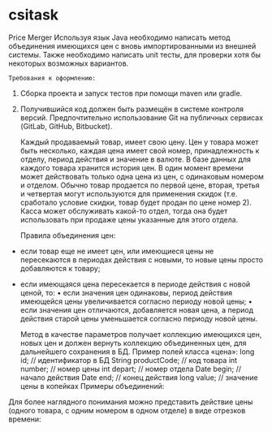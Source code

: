 # csitask
Price Merger
Используя язык Java необходимо написать метод объединения имеющихся цен с вновь импортированными из внешней системы. Также необходимо написать unit тесты, для проверки хотя бы некоторых возможных вариантов.

	Требования к оформлению:
1) Сборка проекта и запуск тестов при помощи maven или gradle.
2) Получившийся код должен быть размещён в системе контроля версий. Предпочтительно использование Git на публичных сервисах (GitLab, GitHub, Bitbucket).
	
	Каждый продаваемый товар, имеет свою цену. Цен у товара может быть несколько, каждая цена имеет свой номер, принадлежность к отделу, период действия и значение в валюте. 
	В базе данных для каждого товара хранится история цен. В один момент времени может действовать только одна цена из цен, с одинаковым номером и отделом. Обычно товар продается по первой цене, вторая, третья и четвертая могут используются для применения скидок (т.е. сработало условие скидки, товар будет продан по цене номер 2). Касса может обслуживать какой-то отдел, тогда она будет использовать при продаже цены указанные для этого отдела.

	Правила объединения цен:
-	если товар еще не имеет цен, или имеющиеся цены не пересекаются в периодах действия с новыми, то новые цены просто добавляются к товару;
-	если имеющаяся цена пересекается в периоде действия с новой ценой, то:
  •	если значения цен одинаковы, период действия имеющейся цены увеличивается согласно периоду новой цены;
  •	если значения цен отличаются, добавляется новая цена, а период действия старой цены уменьшается согласно периоду новой цены.
	
	Метод в качестве параметров получает коллекцию имеющихся цен, новых цен и должен вернуть коллекцию объединенных цен, для дальнейшего сохранения в БД. 
Пример полей класса «цена»:
	long id; // идентификатор в БД
	String productCode; // код товара
	int number; // номер цены
	int depart; // номер отдела
	Date begin; // начало действия
	Date end; // конец действия
	long value; // значение цены в копейках
Примеры объединений:


Для более наглядного понимания можно представить действие цены (одного товара, с одним номером в одном отделе) в виде отрезков времени:


